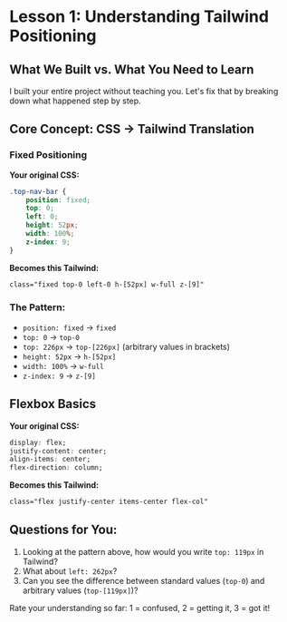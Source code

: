 # Lesson 1: Understanding Tailwind Positioning

## What We Built vs. What You Need to Learn

I built your entire project without teaching you. Let's fix that by breaking down what happened step by step.

## Core Concept: CSS → Tailwind Translation

### Fixed Positioning
**Your original CSS:**
```css
.top-nav-bar {
    position: fixed;
    top: 0;
    left: 0;
    height: 52px;
    width: 100%;
    z-index: 9;
}
```

**Becomes this Tailwind:**
```html
class="fixed top-0 left-0 h-[52px] w-full z-[9]"
```

### The Pattern:
- `position: fixed` → `fixed`
- `top: 0` → `top-0` 
- `top: 226px` → `top-[226px]` (arbitrary values in brackets)
- `height: 52px` → `h-[52px]`
- `width: 100%` → `w-full`
- `z-index: 9` → `z-[9]`

## Flexbox Basics
**Your original CSS:**
```css
display: flex;
justify-content: center;
align-items: center;
flex-direction: column;
```

**Becomes this Tailwind:**
```html
class="flex justify-center items-center flex-col"
```

## Questions for You:
1. Looking at the pattern above, how would you write `top: 119px` in Tailwind?
2. What about `left: 262px`?
3. Can you see the difference between standard values (`top-0`) and arbitrary values (`top-[119px]`)?

Rate your understanding so far: 1 = confused, 2 = getting it, 3 = got it!
